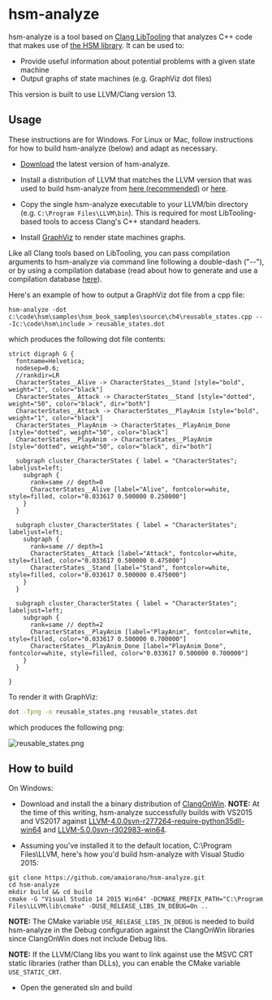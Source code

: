 # hsm-analyze

hsm-analyze is a tool based on [Clang LibTooling](https://clang.llvm.org/docs/LibTooling.html) that analyzes C++ code that makes use of [the HSM library](https://github.com/amaiorano/hsm). It can be used to:

- Provide useful information about potential problems with a given state machine
- Output graphs of state machines (e.g. GraphViz dot files)

This version is built to use LLVM/Clang version 13.

## Usage

These instructions are for Windows. For Linux or Mac, follow instructions for how to build hsm-analyze (below) and adapt as necessary.

- [Download](https://github.com/amaiorano/hsm-analyze/releases) the latest version of hsm-analyze.

- Install a distribution of LLVM that matches the LLVM version that was used to build hsm-analyze from [here (recommended)](https://sourceforge.net/projects/clangonwin/files/MsvcBuild/) or [here](http://releases.llvm.org/download.html).

- Copy the single hsm-analyze executable to your LLVM/bin directory (e.g. ```C:\Program Files\LLVM\bin```). This is required for most LibTooling-based tools to access Clang's C++ standard headers.

- Install [GraphViz](http://www.graphviz.org/Download.php) to render state machines graphs.

Like all Clang tools based on LibTooling, you can pass compilation arguments to hsm-analyze via command line following a double-dash ("--"), or by using a compilation database (read about how to generate and use a compilation database [here](https://clang.llvm.org/docs/HowToSetupToolingForLLVM.html)).

Here's an example of how to output a GraphViz dot file from a cpp file:

```
hsm-analyze -dot c:\code\hsm\samples\hsm_book_samples\source\ch4\reusable_states.cpp -- -Ic:\code\hsm\include > reusable_states.dot
```

which produces the following dot file contents:

```
strict digraph G {
  fontname=Helvetica;
  nodesep=0.6;
  //rankdir=LR
  CharacterStates__Alive -> CharacterStates__Stand [style="bold", weight="1", color="black"]
  CharacterStates__Attack -> CharacterStates__Stand [style="dotted", weight="50", color="black", dir="both"]
  CharacterStates__Attack -> CharacterStates__PlayAnim [style="bold", weight="1", color="black"]
  CharacterStates__PlayAnim -> CharacterStates__PlayAnim_Done [style="dotted", weight="50", color="black"]
  CharacterStates__PlayAnim -> CharacterStates__PlayAnim [style="dotted", weight="50", color="black", dir="both"]

  subgraph cluster_CharacterStates { label = "CharacterStates"; labeljust=left;
    subgraph {
      rank=same // depth=0
      CharacterStates__Alive [label="Alive", fontcolor=white, style=filled, color="0.033617 0.500000 0.250000"]
    }
  }

  subgraph cluster_CharacterStates { label = "CharacterStates"; labeljust=left;
    subgraph {
      rank=same // depth=1
      CharacterStates__Attack [label="Attack", fontcolor=white, style=filled, color="0.033617 0.500000 0.475000"]
      CharacterStates__Stand [label="Stand", fontcolor=white, style=filled, color="0.033617 0.500000 0.475000"]
    }
  }

  subgraph cluster_CharacterStates { label = "CharacterStates"; labeljust=left;
    subgraph {
      rank=same // depth=2
      CharacterStates__PlayAnim [label="PlayAnim", fontcolor=white, style=filled, color="0.033617 0.500000 0.700000"]
      CharacterStates__PlayAnim_Done [label="PlayAnim_Done", fontcolor=white, style=filled, color="0.033617 0.500000 0.700000"]
    }
  }

}
```

To render it with GraphViz:

```bash
dot -Tpng -o reusable_states.png reusable_states.dot
```

which produces the following png:

![reusable_states.png](https://github.com/amaiorano/hsm-analyze/wiki/images/reusable_states.png)


## How to build

On Windows:

* Download and install the a binary distribution of [ClangOnWin](https://sourceforge.net/projects/clangonwin/files/MsvcBuild/). **NOTE:** At the time of this writing, hsm-analyze successfully builds with VS2015 and VS2017 against [LLVM-4.0.0svn-r277264-require-python35dll-win64](https://freefr.dl.sourceforge.net/project/clangonwin/MsvcBuild/4.0/LLVM-4.0.0svn-r277264-require-python35dll-win64.exe) and [LLVM-5.0.0svn-r302983-win64](https://ayera.dl.sourceforge.net/project/clangonwin/MsvcBuild/5.0/LLVM-5.0.0svn-r302983-win64.exe).

* Assuming you've installed it to the default location, C:\Program Files\LLVM, here's how you'd build hsm-analyze with Visual Studio 2015:

```
git clone https://github.com/amaiorano/hsm-analyze.git
cd hsm-analyze
mkdir build && cd build
cmake -G "Visual Studio 14 2015 Win64" -DCMAKE_PREFIX_PATH="C:\Program Files\LLVM\lib\cmake" -DUSE_RELEASE_LIBS_IN_DEBUG=On ..
```

**NOTE:** The CMake variable ```USE_RELEASE_LIBS_IN_DEBUG``` is needed to build hsm-analyze in the Debug configuration against the ClangOnWin libraries since ClangOnWin does not include Debug libs.

**NOTE:** If the LLVM/Clang libs you want to link against use the MSVC CRT static libraries (rather than DLLs), you can enable the CMake variable ```USE_STATIC_CRT```.

* Open the generated sln and build

